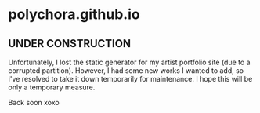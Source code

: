 # polychora.github.io

## UNDER CONSTRUCTION

Unfortunately, I lost the static generator for my artist portfolio site (due to
a corrupted partition). However, I had some new works I wanted to add, so I've
resolved to take it down temporarily for maintenance. I hope this will be only a
temporary measure.

Back soon xoxo
